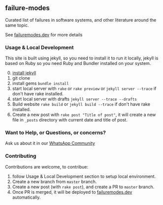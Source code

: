 ## failure-modes
Curated list of failures in software systems, and other literature around the same topic.

See [failuremodes.dev](https://failuremodes.dev) for more details

### Usage & Local Development

This site is built using jekyll, so you need to install it to run it locally,
jekyll is based on Ruby so you need Ruby and Bundler installed on your system.

0. [install jekyll](https://jekyllrb.com/docs/installation/)
1. git clone
2. install gems `bundle install`
3. start local server with `rake` or `rake preview` or `jekyll server --trace` if don't have rake installed.
4. start local server with drafts `jekyll server --trace --drafts`
5. Build website `rake build` or `jekyll build --trace` if don't have rake installed.
6. Create a new post with `rake post "Title of post"`, it will create a new file in `_posts` directory with current date and title of post.

### Want to Help, or Questions, or concerns?

Ask us about it in our [WhatsApp Community](https://chat.whatsapp.com/IQOeAnHctWu2FSbgZ0Brro)

### Contributing

Contributions are welcome, to contribue:

1. follow Usage & Local Development section to setup local environment.
2. Create a new branch from `master` branch.
3. Create a new post (with `rake post`), and create a PR to `master` branch.
4. Once PR is merged, it will be deployed to [failuremodes.dev](https://failuremodes.dev) automatically.
